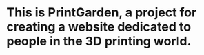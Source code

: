 <h1> This is PrintGarden, a project for creating a website dedicated to people in the 3D printing world. <h1/>
